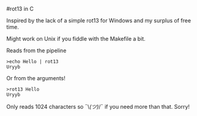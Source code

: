 #rot13 in C

Inspired by the lack of a simple rot13 for Windows and my surplus of free time.

Might work on Unix if you fiddle with the Makefile a bit.

Reads from the pipeline

```
>echo Hello | rot13
Uryyb
```

Or from the arguments!

```
>rot13 Hello
Uryyb
```

Only reads 1024 characters so ¯\\_(ツ)_/¯ if you need more than that. Sorry!
